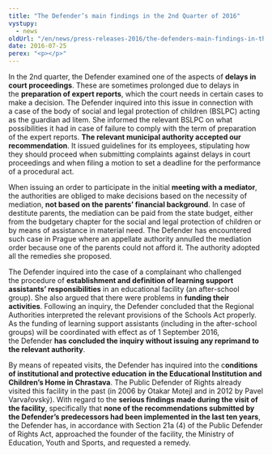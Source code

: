 ```yaml
---
title: "The Defender’s main findings in the 2nd Quarter of 2016"
vystupy:
  - news
oldUrl: "/en/news/press-releases-2016/the-defenders-main-findings-in-the-2nd-quarter-of-2016/"
date: 2016-07-25
perex: "<p></p>"
---
```


<!-- imported from the old website -->

<p>In the 2nd quarter, the Defender examined one of the aspects of <b>delays in court proceedings</b>. These are sometimes prolonged due to delays in the <b>preparation of expert reports</b>, which the court needs in certain cases to make a decision. The Defender inquired into this issue in connection with a case of the body of social and legal protection of children (BSLPC) acting as the guardian ad litem. She informed the relevant BSLPC on what possibilities it had in case of failure to comply with the term of preparation of the expert reports. <b>The relevant municipal authority accepted our recommendation</b>. It issued guidelines for its employees, stipulating how they should proceed when submitting complaints against delays in court proceedings and when filing a motion to set a deadline for the performance of a procedural act.</p> <p>When issuing an order to participate in the initial <b>meeting with a mediator</b>, the authorities are obliged to make decisions based on the necessity of mediation, <b>not based on the parents’ financial background</b>. In case of destitute parents, the mediation can be paid from the state budget, either from the budgetary chapter for the social and legal protection of children or by means of assistance in material need. The Defender has encountered such case in Prague where an appellate authority annulled the mediation order because one of the parents could not afford it. The authority adopted all the remedies she proposed. </p> <p>The Defender inquired into the case of a complainant who challenged the procedure of <b>establishment and definition of learning support assistants’ responsibilities</b> in an educational facility (an after-school group). She also argued that there were problems in <b>funding their activities</b>. Following an inquiry, the Defender concluded that the Regional Authorities interpreted the relevant provisions of the Schools Act properly. As the funding of learning support assistants (including in the after-school groups) will be coordinated with effect as of 1 September 2016, the Defender <b>has concluded the inquiry without issuing any reprimand to the relevant authority</b>.</p><p> By means of repeated visits, the Defender has inquired into the c<b>onditions of institutional and protective education</b> <b>in the Educational Institution and Children’s Home in Chrastava</b>. The Public Defender of Rights already visited this facility in the past (in 2006 by Otakar Motejl and in 2012 by Pavel Varvařovský). With regard to the <b>serious findings made during the visit of the facility</b>, specifically that <b>none of the recommendations submitted by the Defender’s predecessors had been implemented in the last ten years</b>, the Defender has, in accordance with Section 21a (4) of the Public Defender of Rights Act, approached the founder of the facility, the Ministry of Education, Youth and Sports, and requested a remedy. </p>

